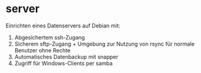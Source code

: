 # server
Einrichten eines Datenservers auf Debian mit:
1. Abgesichertem ssh-Zugang
2. Sicherem sftp-Zugang + Umgebung zur Nutzung von rsync für normale Benutzer ohne Rechte
3. Automatisches Datenbackup mit snapper
4. Zugriff für Windows-Clients per samba
